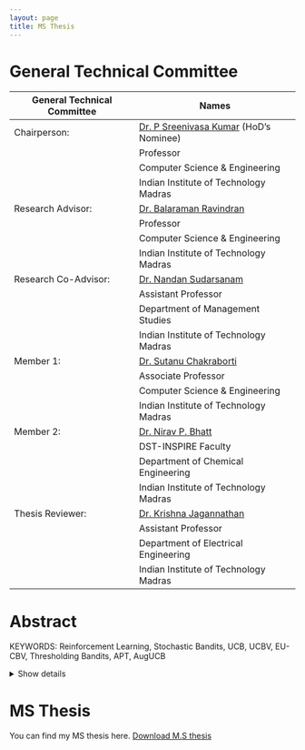 ```yaml
---
layout: page
title: MS Thesis
---
```


# General Technical Committee

|General Technical Committee| Names|
|--------------|-------------|
|Chairperson: |[Dr. P Sreenivasa Kumar](https://www.cse.iitm.ac.in/~psk/) (HoD’s Nominee)
||Professor|
||Computer Science & Engineering|
||Indian Institute of Technology Madras|
|Research Advisor: |[Dr. Balaraman Ravindran](https://www.cse.iitm.ac.in/~ravi/)|
||Professor|
||Computer Science & Engineering|
||Indian Institute of Technology Madras|
|Research Co-Advisor: |[Dr. Nandan Sudarsanam](https://doms.iitm.ac.in/index.php/nandan-s)|
||Assistant Professor|
||Department of Management Studies|
||Indian Institute of Technology Madras|
|Member 1: |[Dr. Sutanu Chakraborti](http://www.cse.iitm.ac.in/~sutanuc/)|
||Associate Professor|
||Computer Science & Engineering|
||Indian Institute of Technology Madras|
|Member 2: |[Dr. Nirav P. Bhatt](http://web.iitm.ac.in/ibse/team/Nirav-Bhatt.html)|
||DST-INSPIRE Faculty|
||Department of Chemical Engineering|
||Indian Institute of Technology Madras|
|Thesis Reviewer: |[Dr. Krishna Jagannathan](http://www.ee.iitm.ac.in/~krishnaj/)|
||Assistant Professor|
||Department of Electrical Engineering|
||Indian Institute of Technology Madras|



# Abstract
  KEYWORDS: Reinforcement Learning, Stochastic Bandits, UCB, UCBV, EU- CBV, Thresholding Bandits, APT, AugUCB
  <details>
        <summary>
          Show details
        </summary>
          

          <p>This thesis studies the following topics in the area of Reinforcement Learning: classic Multi-armed bandits in stationary distribution with the goal of cumulative regret mini- mization using variance estimates and Thresholding bandits in pure exploration fixed- budget setting with the goal of instantaneous regret minimization also using variance estimates. The common underlying theme is the study of bandit theory and its applica- tion in various types of environments. In the first part of the thesis, we study the classic multi-armed bandit problem with a stationary distribution, one of the first settings stud- ied by the bandit community and which successively gave rise to several new directions in bandit theory. We propose a novel algorithm in this setting and compare both theoret- ically and empirically its performance against the available algorithms. Our proposed algorithm termed as Efficient-UCB-Variance (EUCBV) is the first arm-elimination al- gorithm which uses variance estimation to eliminate arms as well as achieve an order optimal regret bound. Empirically, we show that EUCBV outperforms most of the state-of-the-art algorithms in the considered environments. In the next part, we study a specific type of stochastic multi-armed bandit setup called the thresholding bandit problem and discuss its usage, available state-of-the-art algorithms on this setting and our solution to this problem. We propose the Augmented-UCB (AugUCB) algorithm which again uses variance and mean estimation along with arm elimination technique to conduct exploration. We give theoretical guarantees on the expected loss of our algo- rithm and also analyze its performance against state-of-the-art algorithms in numerical simulations in multiple synthetic environments.</p>
  </details>

# MS Thesis

You can find my MS thesis here. [Download M.S thesis](/pdf/final_thesis(A5)_Subhojyoti_CS15S300.pdf)
